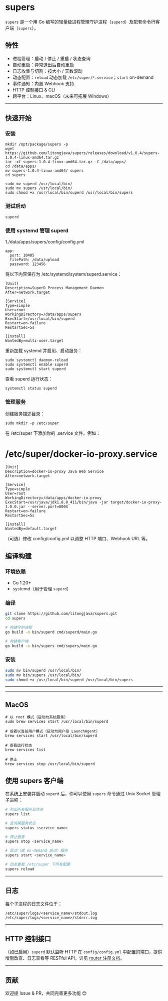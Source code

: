 # supers

`supers` 是一个用 Go 编写的轻量级进程管理守护进程（`superd`）及配套命令行客户端（`supers`）。

## 特性

- 进程管理：启动 / 停止 / 重启 / 状态查询  
- 自动重启：异常退出后自动重启  
- 日志收集与切割：按大小 / 天数滚动  
- 动态配置：`reload` 动态加载 `/etc/super/*.service`；`start` on-demand  
- 事件通知：内置 Webhook 支持  
- HTTP 控制接口 & CLI  
- 跨平台：Linux、macOS（未来可拓展 Windows）

---

## 快速开始
### 安装
```shell
mkdir /opt/package/supers -p
wget https://github.com/litongjava/supers/releases/download/v1.0.4/supers-1.0.4-linux-amd64.tar.gz
tar -xf supers-1.0.4-linux-amd64.tar.gz -C /data/apps/
cd /data/apps/
mv supers-1.0.4-linux-amd64/ supers
cd supers

sudo mv superd /usr/local/bin/
sudo mv supers /usr/local/bin/
sudo chmod +x /usr/local/bin/superd /usr/local/bin/supers
```

### 测试启动
```shell
superd
```

### 使用 systemd 管理 superd
1./data/apps/supers/config/config.yml
```
app:
  port: 10405
  filePath: /data/upload
  password: 123456
```
将以下内容保存为 /etc/systemd/system/superd.service：
```service
[Unit]
Description=SuperD Process Management Daemon
After=network.target

[Service]
Type=simple
User=root
WorkingDirectory=/data/apps/supers
ExecStart=/usr/local/bin/superd
Restart=on-failure
RestartSec=5s

[Install]
WantedBy=multi-user.target
```
重新加载 systemd 并启用、启动服务：
```shell
sudo systemctl daemon-reload
sudo systemctl enable superd
sudo systemctl start superd
```

查看 superd 运行状态：
```shell
systemctl status superd
```

### 管理服务
创建服务描述目录：
```shell
sudo mkdir -p /etc/super
```

在 /etc/super 下添加你的 .service 文件。例如：
# /etc/super/docker-io-proxy.service
```service
[Unit]
Description=docker-io-proxy Java Web Service
After=network.target

[Service]
Type=simple
User=root
WorkingDirectory=/data/apps/docker-io-proxy
ExecStart=/usr/java/jdk1.8.0_411/bin/java -jar target/docker-io-proxy-1.0.0.jar --server.port=8004
Restart=on-failure
RestartSec=5s

[Install]
WantedBy=default.target
```
（可选）修改 config/config.yml 以调整 HTTP 端口、Webhook URL 等。

## 编译构建
### 环境依赖

- Go 1.20+  
- systemd（用于管理 `superd`）  

### 编译

```bash
git clone https://github.com/litongjava/supers.git
cd supers

# 构建守护进程
go build -o bin/superd cmd/superd/main.go

# 构建客户端
go build -o bin/supers cmd/supers/main.go
````

### 安装

```bash
sudo mv bin/superd /usr/local/bin/
sudo mv bin/supers /usr/local/bin/
sudo chmod +x /usr/local/bin/superd /usr/local/bin/supers
```

---

---
## MacOS
```shell
# 以 root 模式（启动为系统服务）
sudo brew services start /usr/local/bin/superd

# 或者以当前用户模式（启动为用户级 LaunchAgent）
brew services start /usr/local/bin/superd

# 查看运行状态
brew services list

# 停止
brew services stop /usr/local/bin/superd
```
## 使用 supers 客户端

在系统上安装并启动 `superd` 后，你可以使用 `supers` 命令通过 Unix Socket 管理子进程：

```bash
# 列出所有服务及状态
supers list

# 查询某服务状态
supers status <service_name>

# 停止服务
supers stop <service_name>

# 启动（或 on-demand 启动）服务
supers start <service_name>

# 动态重载 /etc/super 下所有配置
supers reload
```

---

## 日志

每个子进程的日志文件位于：

```
/etc/super/logs/<service_name>/stdout.log
/etc/super/logs/<service_name>/stderr.log
```

---

## HTTP 控制接口

（如已启用）`superd` 默认监听 HTTP 在 `config/config.yml` 中配置的端口，提供增删改查、日志查看等 RESTful API，详见 [router 注册文档](./router.md)。

---

## 贡献

欢迎提 Issue & PR，共同完善更多功能 😊
